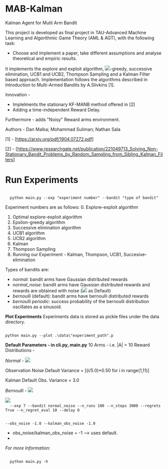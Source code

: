 # MAB-Kalman
Kalman Agent for Mutli Arm Bandit

This project is developed as final project in TAU-Advanced Machine Learning and Algorithmic Game Theory (AML & AGT),
with the following task:
- Choose and implement a paper, take different assumptions and analyse theoretical and empiric results.

It implements the explore and exploit algorithm, <img src="https://render.githubusercontent.com/render/math?math=$\epsilon$">-greedy, successive elimination, UCB1 and UCB2, Thompson Sampling and a Kalman Filter based approach. 
Implementation follows the algorithms described in Introduction to Multi-Armed Bandits by A.Slivkins [1].

Innovation - 
- Implelments the stationary KF-MANB method offered in [2]
- Adding a time-independent Reward Delay.


Furthermore - adds "Noisy" Reward arms environment.

Authors - 
Dan Malka;
Mohammad Suliman;
Nathan Sala

[1] - [https://arxiv.org/pdf/1904.07272.pdf]

[2] - [https://www.researchgate.net/publication/221049713_Solving_Non-Stationary_Bandit_Problems_by_Random_Sampling_from_Sibling_Kalman_Filters]

# Run Experiments
<code>
  python main.py --exp "experiment number" --bandit "type of bandit"  
</code>
  
Experiment numbers are as follows: 
  0. Explore-exploit algorithm
  1. Optimal explore-exploit algorithm
  2. Epsilon-greedy algorithm
  3. Successive elimination algorithm
  4. UCB1 algorithm
  5. UCB2 algorithm
  6. Kalman
  7. Thompson Sampling
  8. Running our Experiment - Kalman, Thompson, UCB1, Succesive-elimination


Types of bandits are:
- *normal*: bandit arms have Gaussian distributed rewards
- *normal_noise*: bandit arms have Gaussian distributed rewards and rewards are obtained with noise (<img src="https://render.githubusercontent.com/render/math?math=$\sigma^2_{obs} = 3.0$"> as Default)
- *bernoulli* (default): bandit arms have bernoulli distributed rewards
- *bernoulli periodic*: success probability of the bernoulli distribution oscillates as a sinusoid.

**Plot Experiments**
Experiments data is stored as pickle files under the data directory.

<code>
python main.py --plot .\data\"experiment_path".p
</code>


**Default Parameters - in cli.py, main.py**
10 Arms - i.e. |A| = 10
Reward Distributions - 

*Normal* - <img src="https://render.githubusercontent.com/render/math?math=$\mu_i = [0.5, 1.0..+0.5k] k\in [0,|A|] , \quad \sigma^2_i = [0.5, 1.0..+0.5k] k\in [0,|A|]$">

Observation Noise Default Variance = [(i/5.0)*0.50 for i in range(1,11)]

Kalman Default Obs. Variance = 3.0

*Bernoulli* - <img src="https://render.githubusercontent.com/render/math?math=$P_i = [0.4, 0.45, 0.5, 0.55, 0.6] $">

<img src="https://render.githubusercontent.com/render/math?math=$\sigma^2_{obs} = 3.0$"> 

<code>
  --exp 7 --bandit normal_noise --n_runs 100 --n_steps 3000 --regrets True --n_regret_eval 10 --delay 0
  
  --obs_noise -1.0 --kalman_obs_noise -1.0
</code>

 - obs_noise/kalman_obs_noise = -1 --> uses default.
 - 
*For more Information:*

<code>
  python main.py -h
</code>
  
